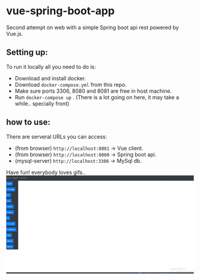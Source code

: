 # vue-spring-boot-app

Second attempt on web with a simple Spring boot api rest powered by Vue.js.

## Setting up:

To run it locally all you need to do is:
- Download and install docker.
- Download ```docker-compose.yml``` from this repo.
- Make sure ports 3306, 8080 and 8081 are free in host machine.
- Run ```docker-compose up``` . (There is a lot going on here, it may take a while.. specially front)

## how to use:

There are serveral URLs you can access:
- (from browser) ``` http://localhost:8081 ``` -> Vue client.
- (from browser) ``` http://localhost:8080 ``` -> Spring boot api.
- (mysql-server) ``` http://localhost:3306 ``` -> MySql db.

Have fun! everybody loves gifs..
<img src="imageThatMoves.gif" />

